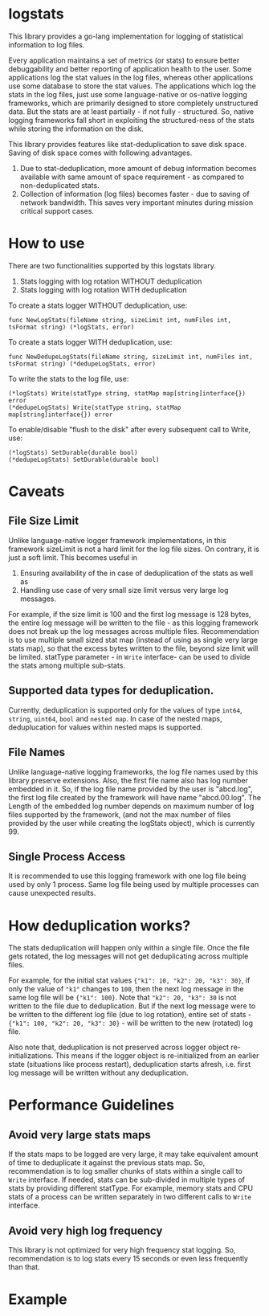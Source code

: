 # logstats
This library provides a go-lang implementation for logging of statistical information to log files.

Every application maintains a set of metrics (or stats) to ensure better debuggability and better reporting of application health to the user. Some applications log the stat values in the log files, whereas other applications use some database to store the stat values. The applications which log the stats in the log files, just use some language-native or os-native logging frameworks, which are primarily designed to store completely unstructured data. But the stats are at least partially - if not fully - structured. So, native logging frameworks fall short in exploiting the structured-ness of the stats while storing the information on the disk.

This library provides features like stat-deduplication to save disk space. Saving of disk space comes with following advantages.
1. Due to stat-deduplication, more amount of debug information becomes available with same amount of space requirement - as compared to non-deduplicated stats.
2. Collection of information (log files) becomes faster - due to saving of network bandwidth. This saves very important minutes during mission critical support cases.

# How to use
There are two functionalities supported by this logstats library.
1. Stats logging with log rotation WITHOUT deduplication
2. Stats logging with log rotation WITH deduplication

To create a stats logger WITHOUT deduplication, use:

```
func NewLogStats(fileName string, sizeLimit int, numFiles int, tsFormat string) (*logStats, error)
```

To create a stats logger WITH deduplication, use:

```
func NewDedupeLogStats(fileName string, sizeLimit int, numFiles int, tsFormat string) (*dedupeLogStats, error)
```

To write the stats to the log file, use:

```
(*logStats) Write(statType string, statMap map[string]interface{}) error
(*dedupeLogStats) Write(statType string, statMap map[string]interface{}) error
```

To enable/disable "flush to the disk" after every subsequent call to Write, use:

```
(*logStats) SetDurable(durable bool)
(*dedupeLogStats) SetDurable(durable bool)
```

# Caveats
## File Size Limit
Unlike language-native logger framework implementations, in this framework sizeLimit is not a hard limit for the log file sizes. On contrary, it is just a soft limit. This becomes useful in
1. Ensuring availability of the in case of deduplication of the stats as well as
2. Handling use case of very small size limit versus very large log messages.

For example, if the size limit is 100 and the first log message is 128 bytes, the entire log message will be written to the file - as this logging framework does not break up the log messages across multiple files. Recommendation is to use multiple small sized stat map (instead of using as single very large stats map), so that the excess bytes written to the file, beyond size limit will be limited. statType parameter - in `Write` interface- can be used to divide the stats among multiple sub-stats.

## Supported data types for deduplication.
Currently, deduplication is supported only for the values of type `int64`, `string`, `uint64`, `bool` and `nested map`. In case of the nested maps, deduplucation for values within nested maps is supported.

## File Names
Unlike language-native logging frameworks, the log file names used by this library preserve extensions. Also, the first file name also has log number embedded in it. So, if the log file name provided by the user is "abcd.log", the first log file created by the framework will have name "abcd.00.log". The Length of the embedded log number depends on maximum number of log files supported by the framework, (and not the max number of files provided by the user while creating the logStats object), which is currently 99.

## Single Process Access
It is recommended to use this logging framework with one log file being used by only 1 process. Same log file being used by multiple processes can cause unexpected results.

# How deduplication works?
The stats deduplication will happen only within a single file. Once the file gets rotated, the log messages will not get deduplicating across multiple files.

For example, for the initial stat values `{"k1": 10, "k2": 20, "k3": 30}`, if only the value of `"k1"` changes to `100`, then the next log message in the same log file will be `{"k1": 100}`. Note that `"k2": 20, "k3": 30` is not written to the file due to deduplication. But if the next log message were to be written to the different log file (due to log rotation), entire set of stats - `{"k1": 100, "k2": 20, "k3": 30}` - will be written to the new (rotated) log file.

Also note that, deduplication is not preserved across logger object re-initializations. This means if the logger object is re-initialized from an earlier state (situations like process restart), deduplication starts afresh, i.e. first log message will be written without any deduplication.

# Performance Guidelines
## Avoid very large stats maps
If the stats maps to be logged are very large, it may take equivalent amount of time to deduplicate it against the previous stats map. So, recommendation is to log smaller chunks of stats within a single call to `Write` interface. If needed, stats can be sub-divided in multiple types of stats by providing different statType. For example, memory stats and CPU stats of a process can be written separately in two different calls to `Write` interface.

## Avoid very high log frequency
This library is not optimized for very high frequency stat logging. So, recommendation is to log stats every 15 seconds or even less frequently than that.

# Example
